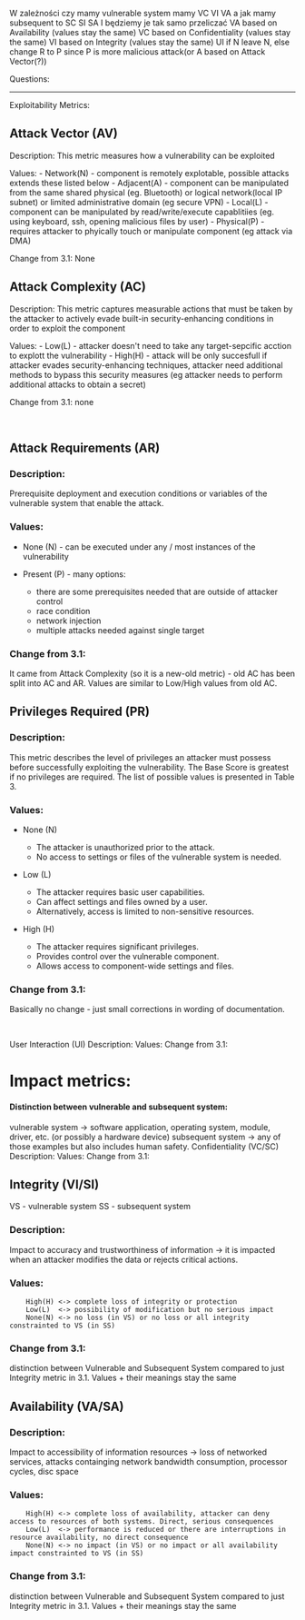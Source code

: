 W zależności czy mamy vulnerable system mamy VC VI VA a jak mamy subsequent to SC SI SA I będziemy je tak samo przeliczać
VA based on Availability (values stay the same)
VC based on Confidentiality (values stay the same)
VI based on Integrity (values stay the same)
UI if N leave N, else change R to P since P is more malicious attack(or A based on Attack Vector(?))

Questions:

------
Exploitability Metrics:

## Attack Vector (AV)

Description: This metric measures how a vulnerability can be exploited 

Values:
    - Network(N) - component is remotely explotable, possible attacks extends these listed below
    - Adjacent(A) - component can be manipulated from the same shared physical (eg. Bluetooth) or logical network(local IP subnet) or limited administrative domain (eg secure VPN)
    - Local(L) - component can be manipulated by read/write/execute capablitiies (eg. using keyboard, ssh, opening malicious files by user)
    - Physical(P) - requires attacker to phyically touch or manipulate component (eg attack via DMA)
    
Change from 3.1: None

## Attack Complexity (AC)

Description: This metric captures measurable actions that must be taken by the attacker to actively evade built-in security-enhancing conditions in order to exploit the component

Values:
    - Low(L) - attacker doesn't need to take any target-sepcific acction to explott the vulnerability
    - High(H) - attack will be only succesfull if attacker evades security-enhancing techniques, attacker need additional methods to bypass this security measures (eg attacker needs to perform additional attacks to obtain a secret)
    
Change from 3.1: none

<br/>

## Attack Requirements (AR)

### Description:

Prerequisite deployment and execution conditions or variables of the vulnerable system that enable the attack.

### Values:

- None (N) - can be executed under any / most instances of the vulnerability

- Present (P) - many options:
  - there are some prerequisites needed that are outside of attacker control
  - race condition
  - network injection
  - multiple attacks needed against single target

### Change from 3.1:

It came from Attack Complexity (so it is a new-old metric) - old AC has been split into AC and AR.
Values are similar to Low/High values from old AC.


## Privileges Required (PR)


### Description:

This metric describes the level of privileges an attacker must possess before successfully exploiting the vulnerability. The Base Score is greatest if no privileges are required. The list of possible values is presented in Table 3.

### Values:
- None (N)
  - The attacker is unauthorized prior to the attack.
  - No access to settings or files of the vulnerable system is needed.

- Low (L)
  - The attacker requires basic user capabilities.
  - Can affect settings and files owned by a user.
  - Alternatively, access is limited to non-sensitive resources.

- High (H)
  - The attacker requires significant privileges.
  - Provides control over the vulnerable component.
  - Allows access to component-wide settings and files.


### Change from 3.1:

Basically no change - just small corrections in wording of documentation.

<br />

User Interaction (UI)
Description:
Values:
Change from 3.1:
# Impact metrics:
#### Distinction between vulnerable and subsequent system:
vulnerable system -> software application, operating system, module, driver, etc. (or possibly a hardware device)
subsequent system -> any of those examples but also includes human safety.
Confidentiality (VC/SC)
Description:
Values:
Change from 3.1:
## Integrity (VI/SI)
VS - vulnerable system
SS - subsequent system
### Description:
Impact to accuracy and trustworthiness of information -> it is impacted when an attacker modifies the data or rejects critical actions.
### Values:
        High(H) <-> complete loss of integrity or protection
        Low(L)  <-> possibility of modification but no serious impact
        None(N) <-> no loss (in VS) or no loss or all integrity constrainted to VS (in SS)
### Change from 3.1:
distinction between Vulnerable and Subsequent System compared to just Integrity metric in 3.1. Values + their meanings stay the same
## Availability (VA/SA)

### Description:
Impact to accessibility of information resources -> loss of networked services, attacks containging network bandwidth consumption, processor cycles, disc space
### Values:
        High(H) <-> complete loss of availability, attacker can deny access to resources of both systems. Direct, serious consequences
        Low(L)  <-> performance is reduced or there are interruptions in resource availability, no direct consequence
        None(N) <-> no impact (in VS) or no impact or all availability impact constrainted to VS (in SS)
### Change from 3.1:
distinction between Vulnerable and Subsequent System compared to just Integrity metric in 3.1. Values + their meanings stay the same
